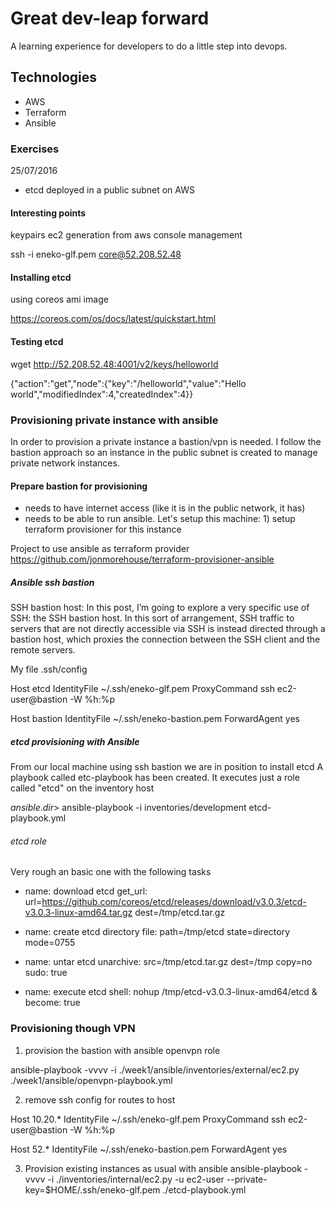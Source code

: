 # Great dev-leap forward

A learning experience for developers to do a little step into devops.

## Technologies

* AWS
* Terraform
* Ansible

### Exercises

25/07/2016

- etcd deployed in a public subnet on AWS

#### Interesting points

keypairs ec2 generation from aws console management

ssh -i eneko-glf.pem core@52.208.52.48

#### Installing etcd

using coreos ami image

https://coreos.com/os/docs/latest/quickstart.html


#### Testing etcd

wget http://52.208.52.48:4001/v2/keys/helloworld

{"action":"get","node":{"key":"/helloworld","value":"Hello world","modifiedIndex":4,"createdIndex":4}}


### Provisioning private instance with ansible

In order to provision a private instance a bastion/vpn is needed. I follow the bastion approach so an instance in the public
subnet is created to manage private network instances.

#### Prepare bastion for provisioning
- needs to have internet access (like it is in the public network, it has)
- needs to be able to run ansible. Let's setup this machine: 1) setup terraform provisioner for this instance

Project to use ansible as terraform provider
https://github.com/jonmorehouse/terraform-provisioner-ansible

##### Ansible ssh bastion

SSH bastion host:  In this post, I’m going to explore a very specific use of SSH: the SSH bastion host. In this sort of arrangement, SSH traffic to servers that are not directly accessible via SSH is instead directed through a bastion host, which proxies the connection between the SSH client and the remote servers.

My file .ssh/config

Host etcd
  IdentityFile ~/.ssh/eneko-glf.pem
  ProxyCommand ssh ec2-user@bastion -W %h:%p

Host bastion
  IdentityFile ~/.ssh/eneko-bastion.pem
  ForwardAgent yes

##### etcd provisioning with Ansible

From our local machine using ssh bastion we are in position to install etcd
A playbook called etc-playbook has been created. It executes just a role called "etcd" on the inventory host

$ansible.dir>$ ansible-playbook -i inventories/development etcd-playbook.yml

###### etcd role

Very rough an basic one with the following tasks

- name: download etcd
  get_url: url=https://github.com/coreos/etcd/releases/download/v3.0.3/etcd-v3.0.3-linux-amd64.tar.gz dest=/tmp/etcd.tar.gz

- name: create etcd directory
  file: path=/tmp/etcd state=directory mode=0755

- name: untar etcd
  unarchive: src=/tmp/etcd.tar.gz dest=/tmp copy=no
  sudo: true

- name: execute etcd
  shell: nohup /tmp/etcd-v3.0.3-linux-amd64/etcd &
  become: true


### Provisioning though VPN
1) provision the bastion with ansible openvpn role

 ansible-playbook -vvvv -i ./week1/ansible/inventories/external/ec2.py ./week1/ansible/openvpn-playbook.yml

2) remove ssh config for routes to host

Host 10.20.*
  IdentityFile ~/.ssh/eneko-glf.pem
  ProxyCommand ssh ec2-user@bastion -W %h:%p

Host 52.*
 IdentityFile ~/.ssh/eneko-bastion.pem
 ForwardAgent yes

3) Provision existing instances as usual with ansible
 ansible-playbook -vvvv -i ./inventories/internal/ec2.py -u ec2-user --private-key=$HOME/.ssh/eneko-glf.pem ./etcd-playbook.yml

